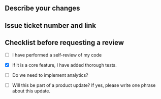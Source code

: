## Describe your changes

## Issue ticket number and link

## Checklist before requesting a review
- [ ] I have performed a self-review of my code
- [x] If it is a core feature, I have added thorough tests.
- [ ] Do we need to implement analytics?
- [ ] Will this be part of a product update? If yes, please write one phrase about this update.

